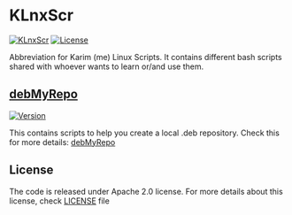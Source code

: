 # KLnxScr
[![KLnxScr](https://img.shields.io/badge/Project-KLnxScr-green.svg)](https://github.com/kariminf/KLnxScr)
[![License](https://img.shields.io/badge/License-Apache--2.0-green.svg)](http://www.apache.org/licenses/LICENSE-2.0)

Abbreviation for Karim (me) Linux Scripts.
It contains different bash scripts shared with whoever wants to learn or/and use them.

## [debMyRepo](./debMyRepo)
[![Version](https://img.shields.io/badge/Version-1.1.0-green.svg)](https://launchpad.net/~kariminf/+archive/ubuntu/ppa)

This contains scripts to help you create a local .deb repository.
Check this for more details: [debMyRepo](./debMyRepo)

## License
The code is released under Apache 2.0 license.
For more details about this license, check [LICENSE](./LICENSE) file

